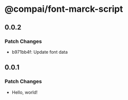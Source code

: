 # @compai/font-marck-script

## 0.0.2

### Patch Changes

- b971bb4f: Update font data

## 0.0.1

### Patch Changes

- Hello, world!
